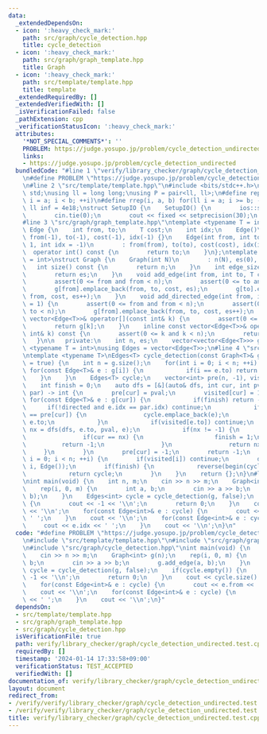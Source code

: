 ```yaml
---
data:
  _extendedDependsOn:
  - icon: ':heavy_check_mark:'
    path: src/graph/cycle_detection.hpp
    title: cycle_detection
  - icon: ':heavy_check_mark:'
    path: src/graph/graph_template.hpp
    title: Graph
  - icon: ':heavy_check_mark:'
    path: src/template/template.hpp
    title: template
  _extendedRequiredBy: []
  _extendedVerifiedWith: []
  _isVerificationFailed: false
  _pathExtension: cpp
  _verificationStatusIcon: ':heavy_check_mark:'
  attributes:
    '*NOT_SPECIAL_COMMENTS*': ''
    PROBLEM: https://judge.yosupo.jp/problem/cycle_detection_undirected
    links:
    - https://judge.yosupo.jp/problem/cycle_detection_undirected
  bundledCode: "#line 1 \"verify/library_checker/graph/cycle_detection_undirected.test.cpp\"\
    \n#define PROBLEM \"https://judge.yosupo.jp/problem/cycle_detection_undirected\"\
    \n#line 2 \"src/template/template.hpp\"\n#include <bits/stdc++.h>\nusing namespace\
    \ std;\nusing ll = long long;\nusing P = pair<ll, ll>;\n#define rep(i, a, b) for(ll\
    \ i = a; i < b; ++i)\n#define rrep(i, a, b) for(ll i = a; i >= b; --i)\nconstexpr\
    \ ll inf = 4e18;\nstruct SetupIO {\n    SetupIO() {\n        ios::sync_with_stdio(0);\n\
    \        cin.tie(0);\n        cout << fixed << setprecision(30);\n    }\n} setup_io;\n\
    #line 3 \"src/graph/graph_template.hpp\"\ntemplate <typename T = int>\nstruct\
    \ Edge {\n    int from, to;\n    T cost;\n    int idx;\n    Edge()\n        :\
    \ from(-1), to(-1), cost(-1), idx(-1) {}\n    Edge(int from, int to, T cost =\
    \ 1, int idx = -1)\n        : from(from), to(to), cost(cost), idx(idx) {}\n  \
    \  operator int() const {\n        return to;\n    }\n};\ntemplate <typename T\
    \ = int>\nstruct Graph {\n    Graph(int N)\n        : n(N), es(0), g(N) {}\n \
    \   int size() const {\n        return n;\n    }\n    int edge_size() const {\n\
    \        return es;\n    }\n    void add_edge(int from, int to, T cost = 1) {\n\
    \        assert(0 <= from and from < n);\n        assert(0 <= to and to < n);\n\
    \        g[from].emplace_back(from, to, cost, es);\n        g[to].emplace_back(to,\
    \ from, cost, es++);\n    }\n    void add_directed_edge(int from, int to, T cost\
    \ = 1) {\n        assert(0 <= from and from < n);\n        assert(0 <= to and\
    \ to < n);\n        g[from].emplace_back(from, to, cost, es++);\n    }\n    inline\
    \ vector<Edge<T>>& operator[](const int& k) {\n        assert(0 <= k and k < n);\n\
    \        return g[k];\n    }\n    inline const vector<Edge<T>>& operator[](const\
    \ int& k) const {\n        assert(0 <= k and k < n);\n        return g[k];\n \
    \   }\n\n   private:\n    int n, es;\n    vector<vector<Edge<T>>> g;\n};\ntemplate\
    \ <typename T = int>\nusing Edges = vector<Edge<T>>;\n#line 4 \"src/graph/cycle_detection.hpp\"\
    \ntemplate <typename T>\nEdges<T> cycle_detection(const Graph<T>& g, bool directed\
    \ = true) {\n    int n = g.size();\n    for(int i = 0; i < n; ++i) {\n       \
    \ for(const Edge<T>& e : g[i]) {\n            if(i == e.to) return {e};\n    \
    \    }\n    }\n    Edges<T> cycle;\n    vector<int> pre(n, -1), visited(n, 0);\n\
    \    int finish = 0;\n    auto dfs = [&](auto& dfs, int cur, int pval, const Edge<T>&\
    \ par) -> int {\n        pre[cur] = pval;\n        visited[cur] = 1;\n       \
    \ for(const Edge<T>& e : g[cur]) {\n            if(finish) return -1;\n      \
    \      if(!directed and e.idx == par.idx) continue;\n            if(pre[e.to]\
    \ == pre[cur]) {\n                cycle.emplace_back(e);\n                return\
    \ e.to;\n            }\n            if(visited[e.to]) continue;\n            int\
    \ nx = dfs(dfs, e.to, pval, e);\n            if(nx != -1) {\n                cycle.emplace_back(e);\n\
    \                if(cur == nx) {\n                    finish = 1;\n          \
    \          return -1;\n                }\n                return nx;\n       \
    \     }\n        }\n        pre[cur] = -1;\n        return -1;\n    };\n    for(int\
    \ i = 0; i < n; ++i) {\n        if(visited[i]) continue;\n        dfs(dfs, i,\
    \ i, Edge());\n        if(finish) {\n            reverse(begin(cycle), end(cycle));\n\
    \            return cycle;\n        }\n    }\n    return {};\n}\n#line 5 \"verify/library_checker/graph/cycle_detection_undirected.test.cpp\"\
    \nint main(void) {\n    int n, m;\n    cin >> n >> m;\n    Graph<int> g(n);\n\
    \    rep(i, 0, m) {\n        int a, b;\n        cin >> a >> b;\n        g.add_edge(a,\
    \ b);\n    }\n    Edges<int> cycle = cycle_detection(g, false);\n    if(cycle.empty())\
    \ {\n        cout << -1 << '\\n';\n        return 0;\n    }\n    cout << cycle.size()\
    \ << '\\n';\n    for(const Edge<int>& e : cycle) {\n        cout << e.from <<\
    \ ' ';\n    }\n    cout << '\\n';\n    for(const Edge<int>& e : cycle) {\n   \
    \     cout << e.idx << ' ';\n    }\n    cout << '\\n';\n}\n"
  code: "#define PROBLEM \"https://judge.yosupo.jp/problem/cycle_detection_undirected\"\
    \n#include \"src/template/template.hpp\"\n#include \"src/graph/graph_template.hpp\"\
    \n#include \"src/graph/cycle_detection.hpp\"\nint main(void) {\n    int n, m;\n\
    \    cin >> n >> m;\n    Graph<int> g(n);\n    rep(i, 0, m) {\n        int a,\
    \ b;\n        cin >> a >> b;\n        g.add_edge(a, b);\n    }\n    Edges<int>\
    \ cycle = cycle_detection(g, false);\n    if(cycle.empty()) {\n        cout <<\
    \ -1 << '\\n';\n        return 0;\n    }\n    cout << cycle.size() << '\\n';\n\
    \    for(const Edge<int>& e : cycle) {\n        cout << e.from << ' ';\n    }\n\
    \    cout << '\\n';\n    for(const Edge<int>& e : cycle) {\n        cout << e.idx\
    \ << ' ';\n    }\n    cout << '\\n';\n}"
  dependsOn:
  - src/template/template.hpp
  - src/graph/graph_template.hpp
  - src/graph/cycle_detection.hpp
  isVerificationFile: true
  path: verify/library_checker/graph/cycle_detection_undirected.test.cpp
  requiredBy: []
  timestamp: '2024-01-14 17:33:58+09:00'
  verificationStatus: TEST_ACCEPTED
  verifiedWith: []
documentation_of: verify/library_checker/graph/cycle_detection_undirected.test.cpp
layout: document
redirect_from:
- /verify/verify/library_checker/graph/cycle_detection_undirected.test.cpp
- /verify/verify/library_checker/graph/cycle_detection_undirected.test.cpp.html
title: verify/library_checker/graph/cycle_detection_undirected.test.cpp
---
```

